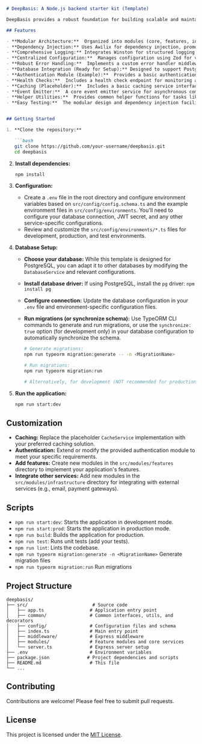 ```markdown
# DeepBasis: A Node.js backend starter kit (Template)

DeepBasis provides a robust foundation for building scalable and maintainable Node.js applications.  This repository serves as a template, offering a pre-configured structure, dependency injection, best practices for logging, error handling, configuration, and more.  Clone this repository to jumpstart your next backend project.

## Features

- **Modular Architecture:**  Organized into modules (core, features, infrastructure) for clear separation of concerns and improved code maintainability.
- **Dependency Injection:** Uses Awilix for dependency injection, promoting loose coupling and testability.
- **Comprehensive Logging:** Integrates Winston for structured logging with customizable levels and formats. Includes request logging middleware for detailed tracking.
- **Centralized Configuration:**  Manages configuration using Zod for validation and environment-specific overrides.
- **Robust Error Handling:**  Implements a custom error handler middleware and defines common error types for consistent error management.
- **Database Integration (Ready for Setup):** Designed to support PostgreSQL using TypeORM. Includes an abstract database service and repository pattern for easy database interaction. **You will need to configure your database connection.**
- **Authentication Module (Example):**  Provides a basic authentication module with user registration, login, and token refresh functionality as an example implementation.  Customize and extend as needed.
- **Health Checks:**  Includes a health check endpoint for monitoring application status and dependencies.
- **Caching (Placeholder):**  Includes a basic caching service interface and a placeholder implementation. Integrate your preferred caching solution (e.g., Redis).
- **Event Emitter:**  A core event emitter service for asynchronous communication between modules.
- **Helper Utilities:**  Provides common helper functions for tasks like password hashing, JWT management, and safe JSON parsing.
- **Easy Testing:**  The modular design and dependency injection facilitate unit and integration testing.


## Getting Started

1. **Clone the repository:**

   ```bash
   git clone https://github.com/your-username/deepbasis.git
   cd deepbasis
   ```

2. **Install dependencies:**

   ```bash
   npm install
   ```

3. **Configuration:**

   - Create a `.env` file in the root directory and configure environment variables based on `src/config/config.schema.ts` and the example environment files in `src/config/environments`.  You'll need to configure your database connection, JWT secret, and any other service-specific configurations.
   - Review and customize the `src/config/environments/*.ts` files for development, production, and test environments.

4. **Database Setup:**

    - **Choose your database:** While this template is designed for PostgreSQL, you can adapt it to other databases by modifying the `DatabaseService` and relevant configurations.
    - **Install database driver:**  If using PostgreSQL, install the `pg` driver: `npm install pg`
    - **Configure connection:** Update the database configuration in your `.env` file and environment-specific configuration files.
    - **Run migrations (or synchronize schema):**  Use TypeORM CLI commands to generate and run migrations, or use the `synchronize: true` option (for development only) in your database configuration to automatically synchronize the schema.

      ```bash
      # Generate migrations:
      npm run typeorm migration:generate -- -n <MigrationName>

      # Run migrations:
      npm run typeorm migration:run

      # Alternatively, for development (NOT recommended for production): set synchronize: true in your database configuration.
      ```


5. **Run the application:**

   ```bash
   npm run start:dev
   ```

## Customization

- **Caching:** Replace the placeholder `CacheService` implementation with your preferred caching solution.
- **Authentication:** Extend or modify the provided authentication module to meet your specific requirements.
- **Add features:** Create new modules in the `src/modules/features` directory to implement your application's features.
- **Integrate other services:** Add new modules in the `src/modules/infrastructure` directory for integrating with external services (e.g., email, payment gateways).



## Scripts

- `npm run start:dev`: Starts the application in development mode.
- `npm run start:prod`: Starts the application in production mode.
- `npm run build`: Builds the application for production.
- `npm run test`: Runs unit tests (add your tests).
- `npm run lint`: Lints the codebase.
- `npm run typeorm migration:generate -n <MigrationName>` Generate migration files
- `npm run typeorm migration:run` Run migrations


## Project Structure

```
deepbasis/
├── src/                        # Source code
│   ├── app.ts                 # Application entry point
│   ├── common/                # Common interfaces, utils, and decorators
│   ├── config/                # Configuration files and schema
│   ├── index.ts               # Main entry point
│   ├── middleware/            # Express middleware
│   ├── modules/               # Feature modules and core services
│   └── server.ts              # Express server setup
├── .env                       # Environment variables
├── package.json              # Project dependencies and scripts
├── README.md                  # This file
└── ...
```

## Contributing

Contributions are welcome! Please feel free to submit pull requests.

## License

This project is licensed under the [MIT License](LICENSE).
```
